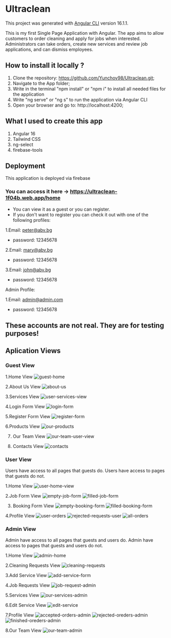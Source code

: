 # Ultraclean

This project was generated with [Angular CLI](https://github.com/angular/angular-cli) version 16.1.1.

This is my first Single Page Application with Angular. The app aims to allow customers to order cleaning and apply for jobs when interested. Administrators can take orders, create new services and review job applications, and can dismiss employees.

## How to install it locally ?
1. Clone the repository: https://github.com/Yunchov98/Ultraclean.git;
2. Navigate to the App folder;
3. Write in the terminal "npm install" or "npm i" to install all needed files for the application
4. Write "ng serve" or "ng s" to run the application via Angular CLI
5. Open your browser and go to: http://localhost:4200;

## What I used to create this app
1. Angular 16
2. Tailwind CSS
3. ng-select
4. firebase-tools

## Deployment
This application is deployed via firebase
### You can access it here -> https://ultraclean-1f04b.web.app/home
- You can view it as a guest or you can register.
- If you don't want to register you can check it out with one of the following profiles:
  
1.Email: peter@abv.bg
  - password: 12345678

2.Email: mary@abv.bg
  - password: 12345678
  
3.Email: john@abv.bg
  - password: 12345678

Admin Profile:

1.Email: admin@admin.com
  - password: 12345678
## These accounts are not real. They are for testing purposes!

## Aplication Views

### Guest View
  1.Home View
  ![guest-home](https://github.com/Yunchov98/Ultraclean/assets/107936254/113aff1a-b523-4895-8ced-916c7c9dca52)

  2.About Us View
  ![about-us](https://github.com/Yunchov98/Ultraclean/assets/107936254/d13a4eb5-907d-4384-9aa6-30b3be9196e2)

  3.Services View
  ![user-services-view](https://github.com/Yunchov98/Ultraclean/assets/107936254/9b933fcb-86fa-46da-b478-99dbf19d2302)

  4.Login Form View
  ![login-form](https://github.com/Yunchov98/Ultraclean/assets/107936254/b02f17eb-8eae-4eb5-8bbc-c6513474821e)

  5.Register Form View
  ![register-form](https://github.com/Yunchov98/Ultraclean/assets/107936254/7ef82399-884d-4b18-8c71-32a09ff5dd03)

  6.Products View
  ![our-products](https://github.com/Yunchov98/Ultraclean/assets/107936254/d0f6ca22-abf7-4a5b-ad2a-a84a3f787bd2)

  7. Our Team View
  ![our-team-user-view](https://github.com/Yunchov98/Ultraclean/assets/107936254/b84873cb-a08d-48d1-bf74-c8d79c04e7de)

  8. Contacts View
  ![contacts](https://github.com/Yunchov98/Ultraclean/assets/107936254/203256c4-4a5c-4990-91cf-298ed01afbf0)

### User View
Users have access to all pages that guests do. Users have access to pages that guests do not.

1.Home View
![user-home-view](https://github.com/Yunchov98/Ultraclean/assets/107936254/869ecab6-6664-4e2e-8ccc-e094409078ab)

2.Job Form View
![empty-job-form](https://github.com/Yunchov98/Ultraclean/assets/107936254/880e2e48-5d63-4a99-9bd3-3be2ea658610)
![filled-job-form](https://github.com/Yunchov98/Ultraclean/assets/107936254/21904e1f-59a6-4278-9078-16f94dfd081b)

3. Booking Form View
![empty-booking-form](https://github.com/Yunchov98/Ultraclean/assets/107936254/fd505047-e13d-4818-9f19-0a60da68408a)
![filled-booking-form](https://github.com/Yunchov98/Ultraclean/assets/107936254/781b39f4-4afd-43be-bf68-83564c5ba3c7)

4.Profile View
![user-orders](https://github.com/Yunchov98/Ultraclean/assets/107936254/b25fe6ce-a270-4815-b514-228edc73e985)
![rejected-requests-user](https://github.com/Yunchov98/Ultraclean/assets/107936254/9483d40f-15e4-419b-9486-1843635c29e2)
![all-orders](https://github.com/Yunchov98/Ultraclean/assets/107936254/cea86987-a7b9-44a6-805c-cda9ff4c9a1e)

### Admin View
Admin have access to all pages that guests and users do. Admin have access to pages that guests and users do not.

1.Home View
![admin-home](https://github.com/Yunchov98/Ultraclean/assets/107936254/0b47868b-c815-4ff1-af3f-e048b52dd131)

2.Cleaning Requests View
![cleaning-requests](https://github.com/Yunchov98/Ultraclean/assets/107936254/500318e7-78a1-4bab-9939-719225f45f2b)

3.Add Service View
![add-service-form](https://github.com/Yunchov98/Ultraclean/assets/107936254/3e90e713-999d-4028-b433-78c2b52bf225)

4.Job Requests View
![job-request-admin](https://github.com/Yunchov98/Ultraclean/assets/107936254/0e13e914-7939-45a3-9693-68472a755b5f)

5.Services View
![our-services-admin](https://github.com/Yunchov98/Ultraclean/assets/107936254/595a1ccf-4140-4ff0-9e4f-114f381c3e31)

6.Edit Service View
![edit-service](https://github.com/Yunchov98/Ultraclean/assets/107936254/b905ad5b-061a-4fb1-b8a2-8316d589d672)

7.Profile View
![accepted-orders-admin](https://github.com/Yunchov98/Ultraclean/assets/107936254/0e130efe-0ae9-4b0f-a692-aabd5a81d790)
![rejected-oreders-admin](https://github.com/Yunchov98/Ultraclean/assets/107936254/58b1a91c-f5cd-4da6-b362-d7e4168b56dd)
![finished-oreders-admin](https://github.com/Yunchov98/Ultraclean/assets/107936254/79bf2da3-379a-4894-bc80-48a60ca7bc81)

8.Our Team View
![our-team-admin](https://github.com/Yunchov98/Ultraclean/assets/107936254/b10940f4-2886-4ae5-b0a7-d00257c54fa9)
